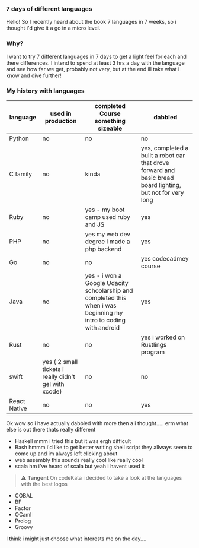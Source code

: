 ### 7 days of different languages

Hello! So I recently heard about the book 7 languages in 7 weeks, so i thought i'd give it a go in a micro level.

### Why?
I want to try 7 different languages in 7 days to get a light feel for each and there differences. I intend to spend at least 3 hrs a day with the language and see how far we get, probably not very, but at the end ill take what i know and dive further!

### My history with languages

| language | used in production | completed Course something sizeable | dabbled |
|----------|--------------------|-------------------------------------|---------|
| Python   | no                 | no                                  | no      |
| C family   | no                 | kinda                                  | yes, completed a built a robot car that drove forward and basic bread board lighting, but not for very long      |
| Ruby   | no                 | yes - my boot camp used ruby and JS                                | yes    |
| PHP   | no                | yes my web dev degree i made a php backend                                | yes     |
| Go   | no                 | no                               | yes codecadmey course     |
| Java   | no                 | yes - i won a Google Udacity schoolarship and completed this when i was beginning my intro to coding with android                                | yes      |
| Rust   | no                 | no                                  | yes i worked on Rustlings program      |
| swift   | yes ( 2 small tickets i really didn't gel with xcode)                | no                                  | no      |
| React Native   | no                 | no                                  | yes      |




Ok wow so i have actually dabbled with more then a i thought..... erm what else is out there thats really different

- Haskell mmm i tried this but it was ergh difficult
- Bash hmmm i'd like to get better writing shell script they allways seem to come up and im always left clicking about
- web assembly this sounds really cool like really cool
- scala hm i've heard of scala but yeah i havent used it

> :warning: **Tangent** On codeKata i decided to take a look at the languages with the best logos

- COBAL
- BF
- Factor
- OCaml
- Prolog
- Groovy


I think i might just choose what interests me on the day....
